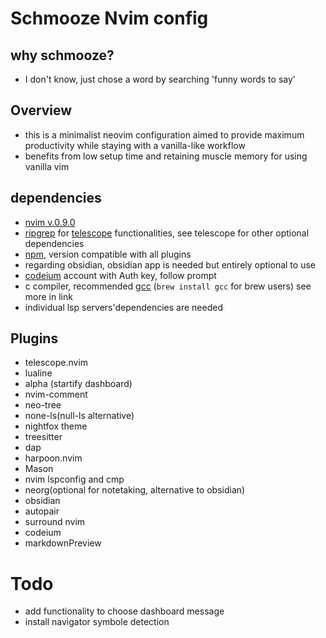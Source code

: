 # Schmooze Nvim config
## why schmooze?
- I don't know, just chose a word by searching 'funny words to say'

## Overview
- this is a minimalist neovim configuration aimed to provide maximum productivity while staying with a vanilla-like workflow
- benefits from low setup time and retaining muscle memory for using vanilla vim

## dependencies
- [nvim v.0.9.0](https://github.com/neovim/neovim/releases)
- [ripgrep](https://github.com/BurntSushi/ripgrep) for [telescope](https://github.com/nvim-telescope/telescope.nvim) functionalities, see telescope for other optional dependencies
- [npm](https://docs.npmjs.com/downloading-and-installing-node-js-and-npm), version compatible with all plugins
- regarding obsidian, obsidian app is needed but entirely optional to use
- [codeium](https://codeium.com/) account with Auth key, follow prompt
- c compiler, recommended [gcc](https://gcc.gnu.org/install/index.html) (`brew install gcc` for brew users) see more in link
- individual lsp servers'dependencies are needed

## Plugins
- telescope.nvim
- lualine
- alpha (startify dashboard)
- nvim-comment
- neo-tree
- none-ls(null-ls alternative)
- nightfox theme
- treesitter
- dap
- harpoon.nvim
- Mason
- nvim lspconfig and cmp
- neorg(optional for notetaking, alternative to obsidian)
- obsidian
- autopair
- surround nvim
- codeium
- markdownPreview


# Todo
- add functionality to choose dashboard message
- install navigator symbole detection
